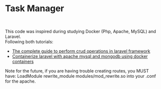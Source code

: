 <h1> Task Manager </h1>
<br>

This code was inspired during studying Docker (Php, Apache, MySQL) and Laravel.
<br>
Following both tutorials:
<ul>
<li><a href="https://laravel.tutorials24x7.com/blog/the-complete-guide-to-perform-crud-operations-in-laravel-framework"> The complete guide to perform crud operations in laravel framework</a></li>
<li>
<a href="https://devops.tutorials24x7.com/blog/containerize-laravel-with-apache-mysql-and-mongodb-using-docker-containers">Containerize laravel with apache mysql and mongodb using docker containers</a>
</li>
</ul>

Note for the future, if you are having trouble creating routes, you MUST have:
LoadModule rewrite_module modules/mod_rewrite.so
into your .conf for the apache.
